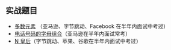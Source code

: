 ## 实战题目

*   [多数元素](https://leetcode-cn.com/problems/majority-element/description/) （亚马逊、字节跳动、Facebook 在半年内面试中考过）
*   [电话号码的字母组合](https://leetcode-cn.com/problems/letter-combinations-of-a-phone-number/)（亚马逊在半年内面试常考）
*   [N 皇后](https://leetcode-cn.com/problems/n-queens/)（字节跳动、苹果、谷歌在半年内面试中考过）
